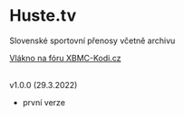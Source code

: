 <h1>Huste.tv</h1>
<p>
Slovenské sportovní přenosy včetně archivu
<p>
<a href="https://www.xbmc-kodi.cz/prispevek-huste-tv">Vlákno na fóru XBMC-Kodi.cz</a><br><br>

v1.0.0 (29.3.2022)<br>
- první verze<br><br>
</p>
